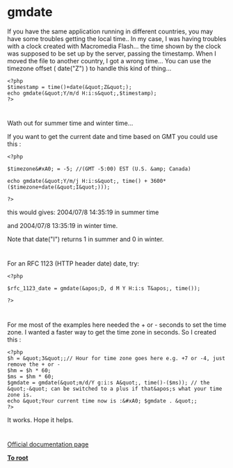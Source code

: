 # gmdate





If you have the same application running in different countries, you may have some troubles getting the local time..
In my case, I was having troubles with a clock created with Macromedia Flash... the time shown by the clock was supposed to be set up by the server, passing the timestamp. When I moved the file to another country, I got a wrong time...
You can use the timezone offset ( date(&quot;Z&quot;) ) to handle this kind of thing...



```
<?php
$timestamp = time()+date(&quot;Z&quot;);
echo gmdate(&quot;Y/m/d H:i:s&quot;,$timestamp);
?>
```



  

#



Wath out for summer time and winter time...



If you want to get the current date and time based on GMT you could use this :





```
<?php

$timezone&#xA0; = -5; //(GMT -5:00) EST (U.S. &amp; Canada)

echo gmdate(&quot;Y/m/j H:i:s&quot;, time() + 3600*($timezone+date(&quot;I&quot;))); 

?>
```




this would gives: 2004/07/8 14:35:19 in summer time

and 2004/07/8 13:35:19 in winter time.



Note that date(&quot;I&quot;) returns 1 in summer and 0 in winter.

  

#



For an RFC 1123 (HTTP header date) date, try:





```
<?php

$rfc_1123_date = gmdate(&apos;D, d M Y H:i:s T&apos;, time());

?>
```



  

#



For me most of the examples here needed the + or - seconds to set the time zone. I wanted a faster way to get the time zone in seconds. So I created this : 


```
<?php 
$h = &quot;3&quot;;// Hour for time zone goes here e.g. +7 or -4, just remove the + or -
$hm = $h * 60; 
$ms = $hm * 60;
$gmdate = gmdate(&quot;m/d/Y g:i:s A&quot;, time()-($ms)); // the &quot;-&quot; can be switched to a plus if that&apos;s what your time zone is.
echo &quot;Your current time now is :&#xA0; $gmdate . &quot;;
?>
```
 
It works. Hope it helps.

  

#

[Official documentation page](https://www.php.net/manual/en/function.gmdate.php)

**[To root](/README.md)**